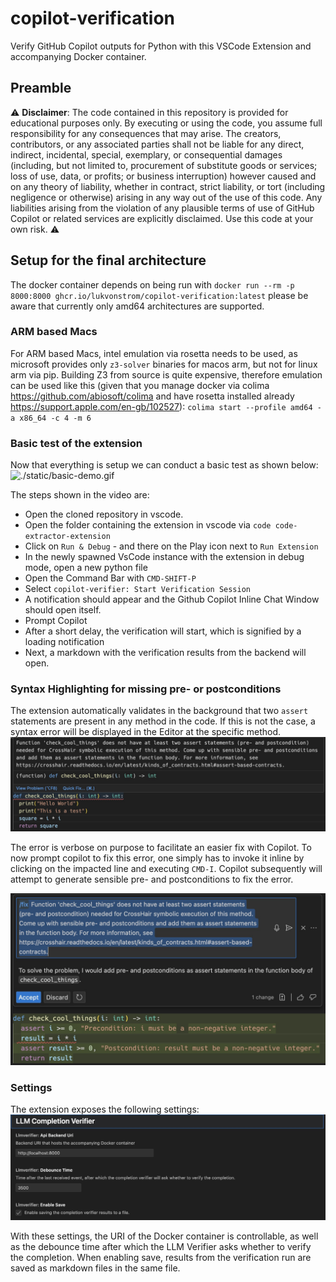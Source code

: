 # copilot-verification
Verify GitHub Copilot outputs for Python with this VSCode Extension and accompanying Docker container.

## Preamble
:warning: **Disclaimer**: The code contained in this repository is provided for educational purposes only. By executing or using the code, you assume full responsibility for any consequences that may arise. The creators, contributors, or any associated parties shall not be liable for any direct, indirect, incidental, special, exemplary, or consequential damages (including, but not limited to, procurement of substitute goods or services; loss of use, data, or profits; or business interruption) however caused and on any theory of liability, whether in contract, strict liability, or tort (including negligence or otherwise) arising in any way out of the use of this code. Any liabilities arising from the violation of any plausible terms of use of GitHub Copilot or related services are explicitly disclaimed. Use this code at your own risk. :warning:

## Setup for the final architecture
The docker container depends on being run with `docker run --rm -p 8000:8000 ghcr.io/lukvonstrom/copilot-verification:latest` please be aware that currently only amd64 architectures are supported.


### ARM based Macs
For ARM based Macs, intel emulation via rosetta needs to be used, as microsoft provides only `z3-solver` binaries for macos arm, but not for linux arm via pip.
Building Z3 from source is quite expensive, therefore emulation can be used like this (given that you manage docker via colima https://github.com/abiosoft/colima and have rosetta installed already https://support.apple.com/en-gb/102527):
`colima start --profile amd64 -a x86_64 -c 4 -m 6`



### Basic test of the extension
Now that everything is setup we can conduct a basic test as shown below:
![./static/basic-demo.gif](./static/basic-demo.gif)

The steps shown in the video are:
- Open the cloned repository in vscode.
- Open the folder containing the extension in vscode via `code code-extractor-extension`
- Click on `Run & Debug` - and there on the Play icon next to `Run Extension`
- In the newly spawned VsCode instance with the extension in debug mode, open a new python file
- Open the Command Bar with `CMD-SHIFT-P` 
- Select `copilot-verifier: Start Verification Session`
- A notification should appear and the Github Copilot Inline Chat Window should open itself.
- Prompt Copilot
- After a short delay, the verification will start, which is signified by a loading notification
- Next, a markdown with the verification results from the backend will open.


### Syntax Highlighting for missing pre- or postconditions
The extension automatically validates in the background that two `assert` statements are present in any method in the code.
If this is not the case, a syntax error will be displayed in the Editor at the specific method.
![./static/conditions-error.jpg](./static/conditions-error.jpg)

The error is verbose on purpose to facilitate an easier fix with Copilot. 
To now prompt copilot to fix this error, one simply has to invoke it inline by clicking on the impacted line and executing `CMD-I`.
Copilot subsequently will attempt to generate sensible pre- and postconditions to fix the error.

![./static/copilot-conditions.jpg](./static/copilot-conditions.jpg)

### Settings
The extension exposes the following settings:
![./static/settings.jpg](./static/settings.jpg)

With these settings, the URI of the Docker container is controllable, as well as the debounce time after which the LLM Verifier asks whether to verify the completion. When enabling save, results from the verification run are saved as markdown files in the same file.